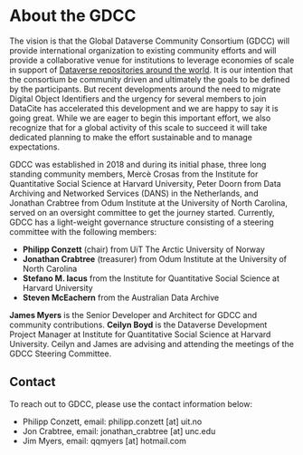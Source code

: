 # About the GDCC

The vision is that the Global Dataverse Community Consortium (GDCC) will provide international organization to existing community efforts and will provide a collaborative venue for institutions to leverage economies of scale in support of [Dataverse repositories around the world][]. It is our intention that the consortium be community driven and ultimately the goals to be defined by the participants. But recent developments around the need to migrate Digital Object Identifiers and the urgency for several members to join DataCite has accelerated this development and we are happy to say it is going great. While we are eager to begin this important effort, we also recognize that for a global activity of this scale to succeed it will take dedicated planning to make the effort sustainable and to manage expectations.

GDCC was established in 2018 and during its initial phase, three long standing community members, Mercè Crosas from the Institute for Quantitative Social Science at Harvard University, Peter Doorn from Data Archiving and Networked Services (DANS) in the Netherlands, and Jonathan Crabtree from Odum Institute at the University of North Carolina, served on an oversight committee to get the journey started. Currently, GDCC has a light-weight governance structure consisting of a steering committee with the following members:
- **Philipp Conzett** (chair) from UiT The Arctic University of Norway
- **Jonathan Crabtree** (treasurer) from Odum Institute at the University of North Carolina
- **Stefano M. Iacus** from the Institute for Quantitative Social Science at Harvard University
- **Steven McEachern** from the Australian Data Archive

**James Myers** is the Senior Developer and Architect for GDCC and community contributions. **Ceilyn Boyd** is the Dataverse Development Project Manager at Institute for Quantitative Social Science at Harvard University. Ceilyn and James are advising and attending the meetings of the GDCC Steering Committee.

## Contact
To reach out to GDCC, please use the contact information below:
- Philipp Conzett, email: philipp.conzett [at] uit.no
- Jon Crabtree, email: jonathan_crabtree [at] unc.edu
- Jim Myers, email: qqmyers [at] hotmail.com

[Dataverse repositories around the world]: https://dataverse.org/installations
